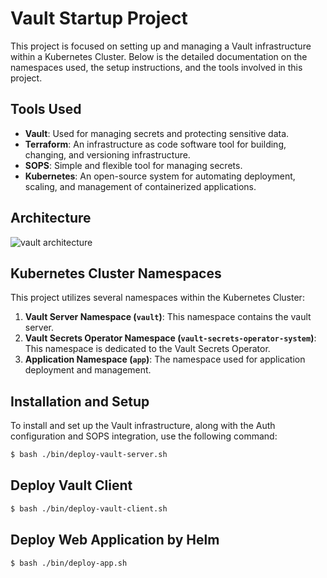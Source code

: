 # Vault Startup Project

This project is focused on setting up and managing a Vault infrastructure within a Kubernetes Cluster. 
Below is the detailed documentation on the namespaces used, the setup instructions, and the tools involved in this project.

## Tools Used

- **Vault**: Used for managing secrets and protecting sensitive data.
- **Terraform**: An infrastructure as code software tool for building, changing, and versioning infrastructure.
- **SOPS**: Simple and flexible tool for managing secrets.
- **Kubernetes**: An open-source system for automating deployment, scaling, and management of containerized applications.

## Architecture
![vault architecture](https://github.com/ohyeahyao/vault-startup/assets/29635695/05be2380-2581-4463-a7ae-264f9bdc8e1c)


## Kubernetes Cluster Namespaces

This project utilizes several namespaces within the Kubernetes Cluster:

1. **Vault Server Namespace (`vault`)**: This namespace contains the vault server.
2. **Vault Secrets Operator Namespace (`vault-secrets-operator-system`)**: This namespace is dedicated to the Vault Secrets Operator.
3. **Application Namespace (`app`)**: The namespace used for application deployment and management.


## Installation and Setup

To install and set up the Vault infrastructure, along with the Auth configuration and SOPS integration, use the following command:

```bash
$ bash ./bin/deploy-vault-server.sh
```

## Deploy Vault Client

```bash
$ bash ./bin/deploy-vault-client.sh
```

## Deploy Web Application by Helm

```bash
$ bash ./bin/deploy-app.sh
```
